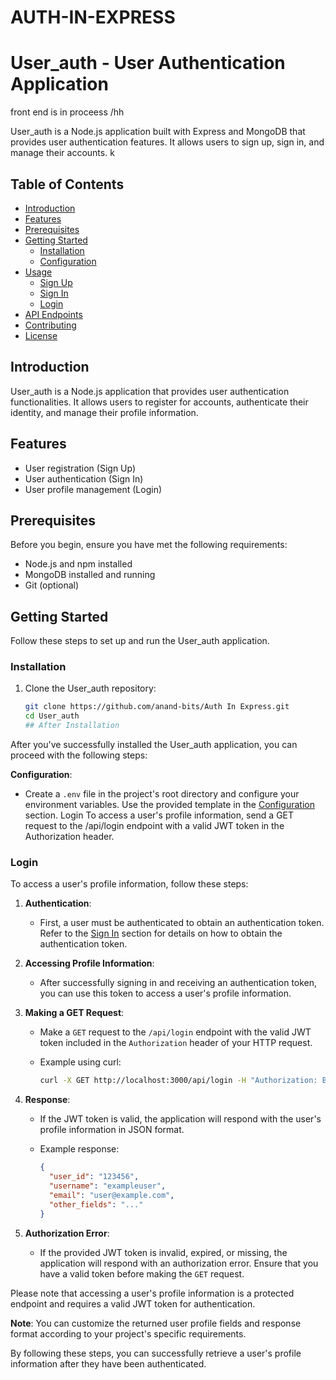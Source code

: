 # AUTH-IN-EXPRESS
# User_auth - User Authentication Application
front end is in proceess
/hh

User_auth is a Node.js application built with Express and MongoDB that provides user authentication features. It allows users to sign up, sign in, and manage their accounts. k

## Table of Contents

- [Introduction](#introduction)
- [Features](#features)
- [Prerequisites](#prerequisites)
- [Getting Started](#getting-started)
  - [Installation](#installation)
  - [Configuration](#configuration)
- [Usage](#usage)
  - [Sign Up](#sign-up)
  - [Sign In](#sign-in)
  - [Login](#login)
- [API Endpoints](#api-endpoints)
- [Contributing](#contributing)
- [License](#license)

## Introduction

User_auth is a Node.js application that provides user authentication functionalities. It allows users to register for accounts, authenticate their identity, and manage their profile information.

## Features

- User registration (Sign Up)
- User authentication (Sign In)
- User profile management (Login)

## Prerequisites

Before you begin, ensure you have met the following requirements:

- Node.js and npm installed
- MongoDB installed and running
- Git (optional)

## Getting Started

Follow these steps to set up and run the User_auth application.

### Installation

1. Clone the User_auth repository:

   ```bash
   git clone https://github.com/anand-bits/Auth In Express.git
   cd User_auth
   ## After Installation

After you've successfully installed the User_auth application, you can proceed with the following steps:

 **Configuration**:

   - Create a `.env` file in the project's root directory and configure your environment variables. Use the provided template in the [Configuration](#configuration) section.
Login
To access a user's profile information, send a GET request to the /api/login endpoint with a valid JWT token in the Authorization header.
### Login

To access a user's profile information, follow these steps:

1. **Authentication**:

   - First, a user must be authenticated to obtain an authentication token. Refer to the [Sign In](#sign-in) section for details on how to obtain the authentication token.

2. **Accessing Profile Information**:

   - After successfully signing in and receiving an authentication token, you can use this token to access a user's profile information.

3. **Making a GET Request**:

   - Make a `GET` request to the `/api/login` endpoint with the valid JWT token included in the `Authorization` header of your HTTP request.

   - Example using curl:

     ```bash
     curl -X GET http://localhost:3000/api/login -H "Authorization: Bearer your-jwt-token"
     ```

4. **Response**:

   - If the JWT token is valid, the application will respond with the user's profile information in JSON format.

   - Example response:

     ```json
     {
       "user_id": "123456",
       "username": "exampleuser",
       "email": "user@example.com",
       "other_fields": "..."
     }
     ```

5. **Authorization Error**:

   - If the provided JWT token is invalid, expired, or missing, the application will respond with an authorization error. Ensure that you have a valid token before making the `GET` request.

Please note that accessing a user's profile information is a protected endpoint and requires a valid JWT token for authentication.

**Note**: You can customize the returned user profile fields and response format according to your project's specific requirements.

By following these steps, you can successfully retrieve a user's profile information after they have been authenticated.

